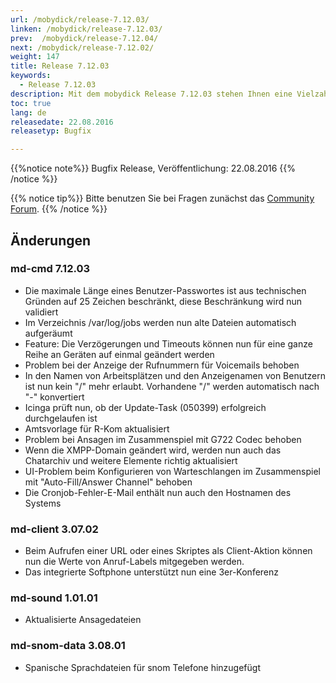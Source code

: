```yaml
---
url: /mobydick/release-7.12.03/
linken: /mobydick/release-7.12.03/
prev:  /mobydick/release-7.12.04/
next: /mobydick/release-7.12.02/
weight: 147
title: Release 7.12.03
keywords:
  - Release 7.12.03
description: Mit dem mobydick Release 7.12.03 stehen Ihnen eine Vielzahl an neuen Funtionen zur Verfügung.
toc: true
lang: de
releasedate: 22.08.2016
releasetyp: Bugfix

---
```


{{%notice note%}}
Bugfix Release, Veröffentlichung: 22.08.2016
{{% /notice %}}

{{% notice tip%}}
Bitte benutzen Sie bei Fragen zunächst das [Community Forum](http://community.pascom.net/forum.php "Zu unserem Forum").
{{% /notice %}}

## Änderungen

### md-cmd 7.12.03

*   Die maximale Länge eines Benutzer-Passwortes ist aus technischen Gründen auf 25 Zeichen beschränkt, diese Beschränkung wird nun validiert
*   Im Verzeichnis /var/log/jobs werden nun alte Dateien automatisch aufgeräumt
*   Feature: Die Verzögerungen und Timeouts können nun für eine ganze Reihe an Geräten auf einmal geändert werden
*   Problem bei der Anzeige der Rufnummern für Voicemails behoben
*   In den Namen von Arbeitsplätzen und den Anzeigenamen von Benutzern ist nun kein "/" mehr erlaubt. Vorhandene "/" werden automatisch nach "-" konvertiert
*   Icinga prüft nun, ob der Update-Task (050399) erfolgreich durchgelaufen ist
*   Amtsvorlage für R-Kom aktualisiert
*   Problem bei Ansagen im Zusammenspiel mit G722 Codec behoben
*   Wenn die XMPP-Domain geändert wird, werden nun auch das Chatarchiv und weitere Elemente richtig aktualisiert
*   UI-Problem beim Konfigurieren von Warteschlangen im Zusammenspiel mit "Auto-Fill/Answer Channel" behoben
*   Die Cronjob-Fehler-E-Mail enthält nun auch den Hostnamen des Systems

### md-client 3.07.02

*   Beim Aufrufen einer URL oder eines Skriptes als Client-Aktion können nun die Werte von Anruf-Labels mitgegeben werden. 
*   Das integrierte Softphone unterstützt nun eine 3er-Konferenz

### md-sound 1.01.01

*   Aktualisierte Ansagedateien

### md-snom-data 3.08.01

*   Spanische Sprachdateien für snom Telefone hinzugefügt
